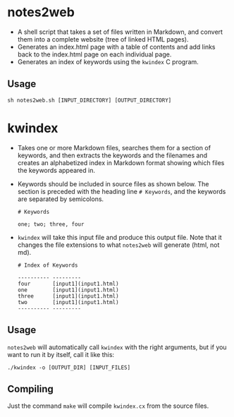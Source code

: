 # notes2web

- A shell script that takes a set of files written in Markdown, and convert them
  into a complete website (tree of linked HTML pages).
- Generates an index.html page with a table of contents and add links back to
  the index.html page on each individual page.
- Generates an index of keywords using the `kwindex` C program.

## Usage

    sh notes2web.sh [INPUT_DIRECTORY] [OUTPUT_DIRECTORY]

# kwindex

- Takes one or more Markdown files, searches them for a section of keywords, and
  then extracts the keywords and the filenames and creates an alphabetized index
  in Markdown format showing which files the keywords appeared in.
- Keywords should be included in source files as shown below. The section is
  preceded with the heading line `# Keywords`, and the keywords are separated by
  semicolons. 

    ~~~
    # Keywords

    one; two; three, four
    ~~~

- `kwindex` will take this input file and produce this output file. Note that it
  changes the file extensions to what `notes2web` will generate (html, not md).

   ~~~
   # Index of Keywords

   ---------- ---------
   four       [input1](input1.html)
   one        [input1](input1.html)
   three      [input1](input1.html)
   two        [input1](input1.html)
   ---------- ---------
   ~~~

## Usage

`notes2web` will automatically call `kwindex` with the right arguments, but if
you want to run it by itself, call it like this:

    ./kwindex -o [OUTPUT_DIR] [INPUT_FILES]

## Compiling

Just the command `make` will compile `kwindex.cx` from the source files.
